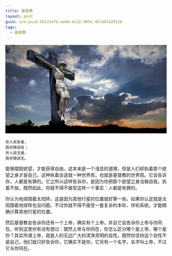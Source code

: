 ```yaml
---
title: 基督教
layout: post
guid: urn:uuid:5b121efd-ee64-4c32-985e-4b7a9fa29128
tags:
  - 基督教
---
```



[![](/media/files/2011/01/31/jdj.png)](https://bolg-1257385283.cos.ap-chengdu.myqcloud.com/2011/01/31/jdj.png)


```
世人说有者，
我亦随说有；
世人说无者，
我亦随说无。
```

能够摆脱欲望，才能获得自由。这本来是一个浅显的道理，但是人们却执着那个欲望之身才是自己。这种执着会造就一种世界观，也就是基督教的世界观。它会告诉你，人都是有罪的。它之所以这样告诉你，是因为你把那个欲望之身当做自我，执着不放。既然如此，你就不得不接受这样一个事实：人都是有罪的。

你认为地球围着太阳转，这是因为其他行星的位置就好算一些。如果你认定就是太阳围着地球转也没问题。不过你就不得不接受一套复杂的本轮、伴轮系统，才能精确计算其他行星的位置。

然后基督教会告诉你还有一个上帝，确实有个上帝。并且它会告诉你上帝与你同在。听到这里你有没有想过：既然上帝与你同在，你怎么区分哪个是上帝，哪个是你？其实所谓上帝，就是人的无边广大的清净灵明的自性。既然你坚持这个自性不是自己，他们就只好告诉你，它确实不是你，它另有一个名字，名字叫上帝，不过它与你同在。
